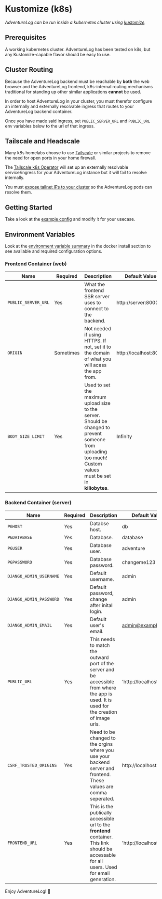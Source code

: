 # Kustomize (k8s)

_AdventureLog can be run inside a kubernetes cluster using [kustomize](https://kustomize.io/)._

## Prerequisites

A working kubernetes cluster. AdventureLog has been tested on k8s, but any Kustomize-capable flavor should be easy to use.

## Cluster Routing
Because the AdventureLog backend must be reachable by **both** the web browser and the AdventureLog frontend, k8s-internal routing mechanisms traditional for standing up other similar applications **cannot** be used.

In order to host AdventureLog in your cluster, you must therefor configure an internally and externally resolvable ingress that routes to your AdventureLog backend container.

Once you have made said ingress, set `PUBLIC_SERVER_URL` and `PUBLIC_URL` env variables below to the url of that ingress.

## Tailscale and Headscale
Many k8s homelabs choose to use [Tailscale](https://tailscale.com/) or similar projects to remove the need for open ports in your home firewall.

The [Tailscale k8s Operator](https://tailscale.com/kb/1185/kubernetes/) will set up an externally resolvable service/ingress for your AdventureLog instance
but it will fail to resolve internally.

You must [expose tailnet IPs to your cluster](https://tailscale.com/kb/1438/kubernetes-operator-cluster-egress#expose-a-tailnet-https-service-to-your-cluster-workloads) so the AdventureLog pods can resolve them.

## Getting Started

Take a look at the [example config](kustomize_example.md) and modify it for your usecase.

## Environment Variables

Look at the [environment variable summary](docker.md#configuration) in the docker install section to see available and required configuration options.

### Frontend Container (web)

| Name                | Required  | Description                                                                                                                                                   | Default Value         |
| ------------------- | --------- | ------------------------------------------------------------------------------------------------------------------------------------------------------------- | --------------------- |
| `PUBLIC_SERVER_URL` | Yes       | What the frontend SSR server uses to connect to the backend.                                                                                                  | http://server:8000    |
| `ORIGIN`            | Sometimes | Not needed if using HTTPS. If not, set it to the domain of what you will acess the app from.                                                                  | http://localhost:8015 |
| `BODY_SIZE_LIMIT`   | Yes       | Used to set the maximum upload size to the server. Should be changed to prevent someone from uploading too much! Custom values must be set in **kiliobytes**. | Infinity              |

### Backend Container (server)

| Name                    | Required | Description                                                                                                                                   | Default Value           |
| ----------------------- | -------- | --------------------------------------------------------------------------------------------------------------------------------------------- | ----------------------- |
| `PGHOST`                | Yes      | Databse host.                                                                                                                                 | db                      |
| `PGDATABASE`            | Yes      | Database.                                                                                                                                     | database                |
| `PGUSER`                | Yes      | Database user.                                                                                                                                | adventure               |
| `PGPASSWORD`            | Yes      | Database password.                                                                                                                            | changeme123             |
| `DJANGO_ADMIN_USERNAME` | Yes      | Default username.                                                                                                                             | admin                   |
| `DJANGO_ADMIN_PASSWORD` | Yes      | Default password, change after inital login.                                                                                                  | admin                   |
| `DJANGO_ADMIN_EMAIL`    | Yes      | Default user's email.                                                                                                                         | admin@example.com       |
| `PUBLIC_URL`            | Yes      | This needs to match the outward port of the server and be accessible from where the app is used. It is used for the creation of image urls.   | 'http://localhost:8016' |
| `CSRF_TRUSTED_ORIGINS`  | Yes      | Need to be changed to the orgins where you use your backend server and frontend. These values are comma seperated.                            | http://localhost:8016   |
| `FRONTEND_URL`          | Yes      | This is the publically accessible url to the **frontend** container. This link should be accessable for all users. Used for email generation. | 'http://localhost:8015' |


Enjoy AdventureLog! 🎉
